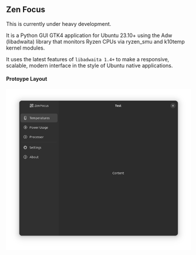 
## Zen Focus

This is currently under heavy development.

It is a Python GUI GTK4 application for Ubuntu 23.10+ using the Adw (libadwaita) library that monitors Ryzen CPUs via ryzen_smu and k10temp kernel modules.

It uses the latest features of `libadwaita 1.4+` to make a responsive, scalable, modern interface in the style of Ubuntu native applications.

#### Protoype Layout
![zen-focus](./doc/img/main_window.png)